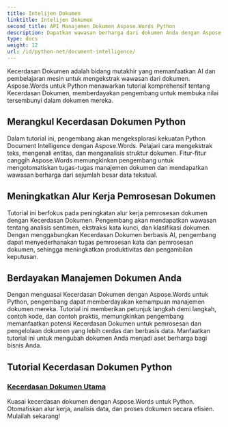 ```yaml
---
title: Intelijen Dokumen
linktitle: Intelijen Dokumen
second_title: API Manajemen Dokumen Aspose.Words Python
description: Dapatkan wawasan berharga dari dokumen Anda dengan Aspose.Words untuk Kecerdasan Dokumen Python. Mengotomatiskan analisis, ekstraksi teks, dan klasifikasi.
type: docs
weight: 12
url: /id/python-net/document-intelligence/
---
```


Kecerdasan Dokumen adalah bidang mutakhir yang memanfaatkan AI dan pembelajaran mesin untuk mengekstrak wawasan dari dokumen. Aspose.Words untuk Python menawarkan tutorial komprehensif tentang Kecerdasan Dokumen, memberdayakan pengembang untuk membuka nilai tersembunyi dalam dokumen mereka.

## Merangkul Kecerdasan Dokumen Python

Dalam tutorial ini, pengembang akan mengeksplorasi kekuatan Python Document Intelligence dengan Aspose.Words. Pelajari cara mengekstrak teks, mengenali entitas, dan menganalisis struktur dokumen. Fitur-fitur canggih Aspose.Words memungkinkan pengembang untuk mengotomatiskan tugas-tugas manajemen dokumen dan mendapatkan wawasan berharga dari sejumlah besar data tekstual.

## Meningkatkan Alur Kerja Pemrosesan Dokumen

Tutorial ini berfokus pada peningkatan alur kerja pemrosesan dokumen dengan Kecerdasan Dokumen. Pengembang akan mendapatkan wawasan tentang analisis sentimen, ekstraksi kata kunci, dan klasifikasi dokumen. Dengan menggabungkan Kecerdasan Dokumen berbasis AI, pengembang dapat menyederhanakan tugas pemrosesan kata dan pemrosesan dokumen, sehingga meningkatkan produktivitas dan pengambilan keputusan.

## Berdayakan Manajemen Dokumen Anda

Dengan menguasai Kecerdasan Dokumen dengan Aspose.Words untuk Python, pengembang dapat memberdayakan kemampuan manajemen dokumen mereka. Tutorial ini memberikan petunjuk langkah demi langkah, contoh kode, dan contoh praktis, memungkinkan pengembang memanfaatkan potensi Kecerdasan Dokumen untuk pemrosesan dan pengelolaan dokumen yang lebih cerdas dan berbasis data. Manfaatkan tutorial ini untuk mengubah dokumen Anda menjadi aset berharga bagi bisnis Anda.

## Tutorial Kecerdasan Dokumen Python
### [Kecerdasan Dokumen Utama](./master-document-intelligence/)
Kuasai kecerdasan dokumen dengan Aspose.Words untuk Python. Otomatiskan alur kerja, analisis data, dan proses dokumen secara efisien. Mulailah sekarang!